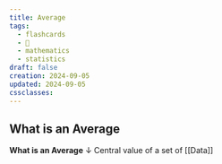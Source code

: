 ```yaml
---
title: Average
tags:
  - flashcards
  - 🌱
  - mathematics
  - statistics
draft: false
creation: 2024-09-05
updated: 2024-09-05
cssclasses: 
---
```

## What is an Average

**What is an Average**
↓
Central value of a set of [[Data]]
<!--SR:!2024-12-13,4,270-->
